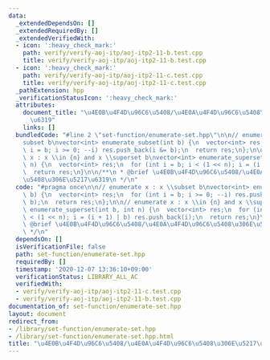 ```yaml
---
data:
  _extendedDependsOn: []
  _extendedRequiredBy: []
  _extendedVerifiedWith:
  - icon: ':heavy_check_mark:'
    path: verify/verify-aoj-itp/aoj-itp2-11-b.test.cpp
    title: verify/verify-aoj-itp/aoj-itp2-11-b.test.cpp
  - icon: ':heavy_check_mark:'
    path: verify/verify-aoj-itp/aoj-itp2-11-c.test.cpp
    title: verify/verify-aoj-itp/aoj-itp2-11-c.test.cpp
  _pathExtension: hpp
  _verificationStatusIcon: ':heavy_check_mark:'
  attributes:
    document_title: "\u4E0B\u4F4D\u96C6\u5408/\u4E0A\u4F4D\u96C6\u5408\u306E\u5217\
      \u6319"
    links: []
  bundledCode: "#line 2 \"set-function/enumerate-set.hpp\"\n\n// enumerate x : x \\\
    subset b\nvector<int> enumerate_subset(int b) {\n  vector<int> res;\n  for (int\
    \ i = b; i >= 0; --i) res.push_back(i &= b);\n  return res;\n};\n\n// enumerate\
    \ x : x \\in {n} and x \\superset b\nvector<int> enumerate_superset(int b, int\
    \ n) {\n  vector<int> res;\n  for (int i = b; i < (1 << n); i = (i + 1) | b) res.push_back(i);\n\
    \  return res;\n}\n\n/**\n * @brief \u4E0B\u4F4D\u96C6\u5408/\u4E0A\u4F4D\u96C6\
    \u5408\u306E\u5217\u6319\n */\n"
  code: "#pragma once\n\n// enumerate x : x \\subset b\nvector<int> enumerate_subset(int\
    \ b) {\n  vector<int> res;\n  for (int i = b; i >= 0; --i) res.push_back(i &=\
    \ b);\n  return res;\n};\n\n// enumerate x : x \\in {n} and x \\superset b\nvector<int>\
    \ enumerate_superset(int b, int n) {\n  vector<int> res;\n  for (int i = b; i\
    \ < (1 << n); i = (i + 1) | b) res.push_back(i);\n  return res;\n}\n\n/**\n *\
    \ @brief \u4E0B\u4F4D\u96C6\u5408/\u4E0A\u4F4D\u96C6\u5408\u306E\u5217\u6319\n\
    \ */\n"
  dependsOn: []
  isVerificationFile: false
  path: set-function/enumerate-set.hpp
  requiredBy: []
  timestamp: '2020-12-07 13:36:10+09:00'
  verificationStatus: LIBRARY_ALL_AC
  verifiedWith:
  - verify/verify-aoj-itp/aoj-itp2-11-c.test.cpp
  - verify/verify-aoj-itp/aoj-itp2-11-b.test.cpp
documentation_of: set-function/enumerate-set.hpp
layout: document
redirect_from:
- /library/set-function/enumerate-set.hpp
- /library/set-function/enumerate-set.hpp.html
title: "\u4E0B\u4F4D\u96C6\u5408/\u4E0A\u4F4D\u96C6\u5408\u306E\u5217\u6319"
---
```

